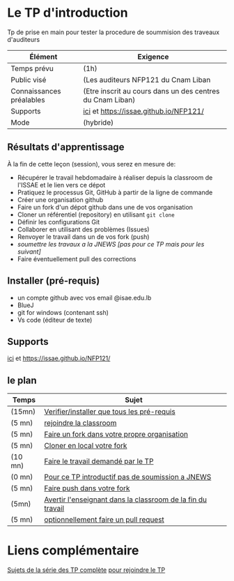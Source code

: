 # Le TP d'introduction
Tp de prise en main pour tester la procedure de soummision des traveaux d'auditeurs

Élément                    | Exigence
---                     | ---
Temps prévu             | (1h)
Public visé             | (Les auditeurs NFP121 du Cnam Liban
Connaissances préalables | (Etre inscrit au cours dans un des centres du Cnam Liban)
Supports               | [ici](/nfp121.tp0) et https://issae.github.io/NFP121/
Mode          | (hybride)

## Résultats d'apprentissage

À la fin de cette leçon (session), vous serez en mesure de:

- Récupérer le travail hebdomadaire à réaliser depuis la classroom de l'ISSAE et le lien vers ce dépot
- Pratiquez le processus Git, GitHub à partir de la ligne de commande
- Créer une organisation github
- Faire un fork d'un dépot github dans une de vos organisation
- Cloner un référentiel (repository) en utilisant `git clone`
- Définir les configurations Git
- Collaborer en utilisant des problèmes (Issues)
- Renvoyer le travail dans un de vos fork (push)
- _soumettre les travaux a la JNEWS [pas pour ce TP mais pour les suivant]_
- Faire éventuellement pull des corrections

## Installer (pré-requis)

* un compte github avec vos email @isae.edu.lb
* BlueJ
* git for windows (contenant ssh)
* Vs code (éditeur de texte)

## Supports

[ici](/nfp121.tp0) et https://issae.github.io/NFP121/

## le plan

Temps        | Sujet
---         | ---
(15mn)| [Verifier/installer que tous les pré-requis](travail#prerequis)
(5 mn)| [rejoindre la classroom](http://classroom.isae.edu.lb)
(5 mn)| [Faire un fork dans votre propre organisation](travail#fork)
(5 mn)| [Cloner en local votre fork](travail#clone)
(10 mn)|[Faire le travail demandé par le TP](travail#quoi)
(0 mn)| [Pour ce TP introductif pas de soumission a JNEWS](travail#jnews)
(5 mn)| [Faire push dans votre fork](travail#push)
(5mn)| [Avertir l'enseignant dans la classroom de la fin du travail](travail#avertir)
(5 mn) | [optionnellement faire un pull request](travail#pullrequest)


# Liens complémentaire

[Sujets de la série des TP complète](https://issae.github.io/NFP121/TP/)
[pour rejoindre le TP]()
